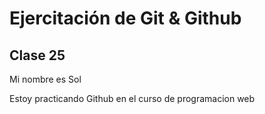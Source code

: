 # Ejercitación de Git & Github
## Clase 25

Mi nombre es Sol

Estoy practicando Github en el curso de programacion web
